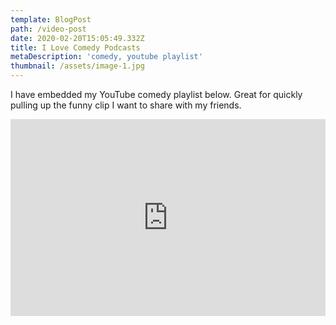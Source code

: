 ```yaml
---
template: BlogPost
path: /video-post
date: 2020-02-20T15:05:49.332Z
title: I Love Comedy Podcasts
metaDescription: 'comedy, youtube playlist'
thumbnail: /assets/image-1.jpg
---
```

I have embedded my YouTube comedy playlist below. Great for quickly pulling up the funny clip I want to share with my friends.

<iframe width="100%" height="315" src="https://www.youtube.com/embed/videoseries?list=PLYihOTwAgB1jheMiCjz_QIFp4VI5x1Hmb" frameborder="0" allow="accelerometer; autoplay; encrypted-media; gyroscope; picture-in-picture" allowfullscreen></iframe>
